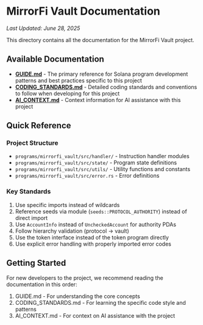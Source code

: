 # MirrorFi Vault Documentation

*Last Updated: June 28, 2025*

This directory contains all the documentation for the MirrorFi Vault project.

## Available Documentation

- [**GUIDE.md**](./GUIDE.md) - The primary reference for Solana program development patterns and best practices specific to this project
- [**CODING_STANDARDS.md**](./CODING_STANDARDS.md) - Detailed coding standards and conventions to follow when developing for this project
- [**AI_CONTEXT.md**](./AI_CONTEXT.md) - Context information for AI assistance with this project

## Quick Reference

### Project Structure
- `programs/mirrorfi_vault/src/handler/` - Instruction handler modules
- `programs/mirrorfi_vault/src/state/` - Program state definitions
- `programs/mirrorfi_vault/src/utils/` - Utility functions and constants
- `programs/mirrorfi_vault/src/error.rs` - Error definitions

### Key Standards
1. Use specific imports instead of wildcards
2. Reference seeds via module (`seeds::PROTOCOL_AUTHORITY`) instead of direct import
3. Use `AccountInfo` instead of `UncheckedAccount` for authority PDAs
4. Follow hierarchy validation (protocol → vault)
5. Use the token interface instead of the token program directly
6. Use explicit error handling with properly imported error codes

## Getting Started

For new developers to the project, we recommend reading the documentation in this order:
1. GUIDE.md - For understanding the core concepts
2. CODING_STANDARDS.md - For learning the specific code style and patterns
3. AI_CONTEXT.md - For context on AI assistance with the project
